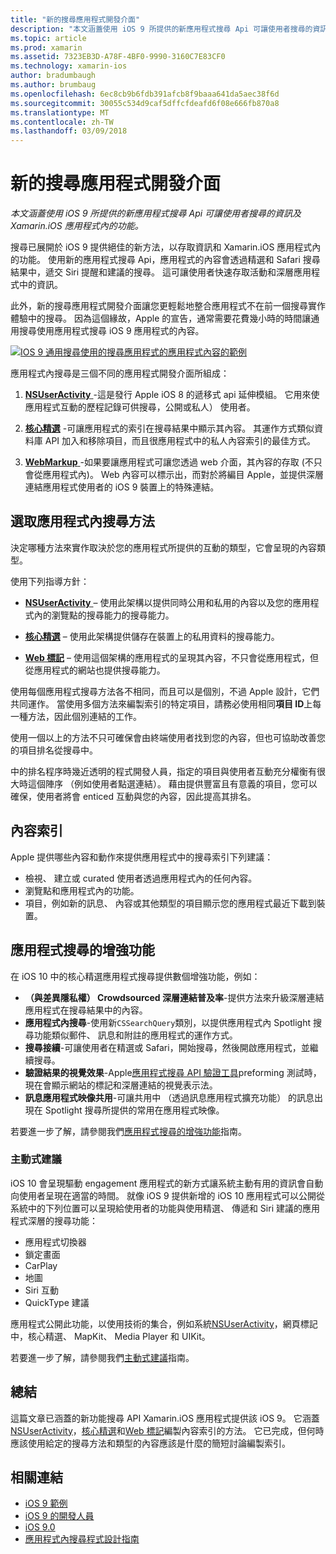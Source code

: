 ```yaml
---
title: "新的搜尋應用程式開發介面"
description: "本文涵蓋使用 iOS 9 所提供的新應用程式搜尋 Api 可讓使用者搜尋的資訊及 Xamarin.iOS 應用程式內的功能。"
ms.topic: article
ms.prod: xamarin
ms.assetid: 7323EB3D-A78F-4BF0-9990-3160C7E83CF0
ms.technology: xamarin-ios
author: bradumbaugh
ms.author: brumbaug
ms.openlocfilehash: 6ec8cb9b6fdb391afcb8f9baaa641da5aec38f6d
ms.sourcegitcommit: 30055c534d9caf5dffcfdeafd6f08e666fb870a8
ms.translationtype: MT
ms.contentlocale: zh-TW
ms.lasthandoff: 03/09/2018
---
```

# <a name="new-search-apis"></a>新的搜尋應用程式開發介面

_本文涵蓋使用 iOS 9 所提供的新應用程式搜尋 Api 可讓使用者搜尋的資訊及 Xamarin.iOS 應用程式內的功能。_

搜尋已展開於 iOS 9 提供絕佳的新方法，以存取資訊和 Xamarin.iOS 應用程式內的功能。 使用新的應用程式搜尋 Api，應用程式的內容會透過精選和 Safari 搜尋結果中，遞交 Siri 提醒和建議的搜尋。 這可讓使用者快速存取活動和深層應用程式中的資訊。

此外，新的搜尋應用程式開發介面讓您更輕鬆地整合應用程式不在前一個搜尋實作體驗中的搜尋。 因為這個緣故，Apple 的宣告，通常需要花費幾小時的時間讓通用搜尋使用應用程式搜尋 iOS 9 應用程式的內容。

[![](images/intro01.png "IOS 9 通用搜尋使用的搜尋應用程式的應用程式內容的範例")](images/intro01.png#lightbox)

應用程式內搜尋是三個不同的應用程式開發介面所組成：

1. [**NSUserActivity** ](nsuseractivity.md) -這是發行 Apple iOS 8 的遞移式 api 延伸模組。 它用來使應用程式互動的歷程記錄可供搜尋，公開或私人） 使用者。

2. [**核心精選**](corespotlight.md) -可讓應用程式的索引在搜尋結果中顯示其內容。 其運作方式類似資料庫 API 加入和移除項目，而且很應用程式中的私人內容索引的最佳方式。

3. [**WebMarkup** ](web-markup.md) -如果要讓應用程式可讓您透過 web 介面，其內容的存取 (不只會從應用程式內)。 Web 內容可以標示出，而對於將編目 Apple，並提供深層連結應用程式使用者的 iOS 9 裝置上的特殊連結。

## <a name="selecting-an-app-search-approach"></a>選取應用程式內搜尋方法

決定哪種方法來實作取決於您的應用程式所提供的互動的類型，它會呈現的內容類型。

使用下列指導方針：

- [**NSUserActivity** ](nsuseractivity.md) – 使用此架構以提供同時公用和私用的內容以及您的應用程式內的瀏覽點的搜尋能力的搜尋能力。

- [**核心精選**](corespotlight.md) – 使用此架構提供儲存在裝置上的私用資料的搜尋能力。

- [**Web 標記**](web-markup.md) – 使用這個架構的應用程式的呈現其內容，不只會從應用程式，但從應用程式的網站也提供搜尋能力。

使用每個應用程式搜尋方法各不相同，而且可以是個別，不過 Apple 設計，它們共同運作。 當使用多個方法來編製索引的特定項目，請務必使用相同**項目 ID**上每一種方法，因此個別連結的工作。

使用一個以上的方法不只可確保會由終端使用者找到您的內容，但也可協助改善您的項目排名從搜尋中。

中的排名程序時幾近透明的程式開發人員，指定的項目與使用者互動充分權衡有很大時這個陣序 （例如使用者點選連結）。
藉由提供豐富且有意義的項目，您可以確保，使用者將會 enticed 互動與您的內容，因此提高其排名。

## <a name="what-content-to-index"></a>內容索引

Apple 提供哪些內容和動作來提供應用程式中的搜尋索引下列建議：

 - 檢視、 建立或 curated 使用者透過應用程式內的任何內容。
 - 瀏覽點和應用程式內的功能。
 - 項目，例如新的訊息、 內容或其他類型的項目顯示您的應用程式最近下載到裝置。

## <a name="app-search-enhancements"></a>應用程式搜尋的增強功能

在 iOS 10 中的核心精選應用程式搜尋提供數個增強功能，例如：

- **（與差異隱私權） Crowdsourced 深層連結普及率**-提供方法來升級深層連結應用程式在搜尋結果中的內容。
- **應用程式內搜尋**-使用新`CSSearchQuery`類別，以提供應用程式內 Spotlight 搜尋功能類似郵件、 訊息和附註的應用程式的運作方式。
- **搜尋接續**-可讓使用者在精選或 Safari，開始搜尋，然後開啟應用程式，並繼續搜尋。
- **驗證結果的視覺效果**-Apple[應用程式搜尋 API 驗證工具](https://search.developer.apple.com/appsearch-validation-tool)preforming 測試時，現在會顯示網站的標記和深層連結的視覺表示法。
- **訊息應用程式映像共用**-可讓共用中 （透過訊息應用程式擴充功能） 的訊息出現在 Spotlight 搜尋所提供的常用在應用程式映像。

若要進一步了解，請參閱我們[應用程式搜尋的增強功能](~/ios/platform/search/app-search-enhancements.md)指南。

### <a name="proactive-suggestions"></a>主動式建議

iOS 10 會呈現驅動 engagement 應用程式的新方式讓系統主動有用的資訊會自動向使用者呈現在適當的時間。 就像 iOS 9 提供新增的 iOS 10 應用程式可以公開從系統中的下列位置可以呈現給使用者的功能與使用精選、 傳遞和 Siri 建議的應用程式深層的搜尋功能：

- 應用程式切換器
- 鎖定畫面
- CarPlay
- 地圖
- Siri 互動
- QuickType 建議 

應用程式公開此功能，以使用技術的集合，例如系統[NSUserActivity](https://developer.xamarin.com/api/type/Foundation.NSUserActivity/)，網頁標記中，核心精選、 MapKit、 Media Player 和 UIKit。

若要進一步了解，請參閱我們[主動式建議](~/ios/platform/search/proactive-suggestions.md)指南。

## <a name="summary"></a>總結

這篇文章已涵蓋的新功能搜尋 API Xamarin.iOS 應用程式提供該 iOS 9。 它涵蓋[NSUserActivity](nsuseractivity.md)，[核心精選](corespotlight.md)和[Web 標記](web-markup.md)編製內容索引的方法。 它已完成，但何時應該使用給定的搜尋方法和類型的內容應該是什麼的簡短討論編製索引。



## <a name="related-links"></a>相關連結

- [iOS 9 範例](https://developer.xamarin.com/samples/ios/iOS9/)
- [iOS 9 的開發人員](https://developer.apple.com/ios/pre-release/)
- [iOS 9.0](https://developer.apple.com/library/prerelease/ios/releasenotes/General/WhatsNewIniOS/Articles/iOS9.html)
- [應用程式內搜尋程式設計指南](https://developer.apple.com/library/prerelease/ios/documentation/General/Conceptual/AppSearch/index.html#//apple_ref/doc/uid/TP40016308)
